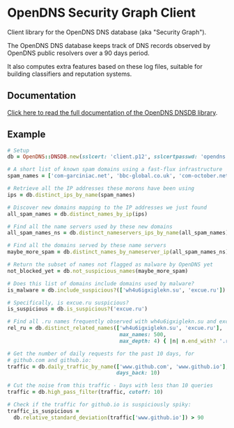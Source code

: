 OpenDNS Security Graph Client
=============================

Client library for the OpenDNS DNS database (aka "Security Graph").

The OpenDNS DNS database keeps track of DNS records observed by
OpenDNS public resolvers over a 90 days period.

It also computes extra features based on these log files, suitable for
building classifiers and reputation systems.

Documentation
-------------

[Click here to read the full documentation of the OpenDNS DNSDB library](http://opendns-dnsdb-client-for-ruby.readthedocs.org/en/latest/).

Example
-------

```ruby
# Setup
db = OpenDNS::DNSDB.new(sslcert: 'client.p12', sslcertpasswd: 'opendns')

# A short list of known spam domains using a fast-flux infrastructure
spam_names = ['com-garciniac.net', 'bbc-global.co.uk', 'com-october.net']

# Retrieve all the IP addresses these morons have been using
ips = db.distinct_ips_by_name(spam_names)

# Discover new domains mapping to the IP addresses we just found
all_spam_names = db.distinct_names_by_ip(ips)

# Find all the name servers used by these new domains
all_spam_names_ns = db.distinct_nameservers_ips_by_name(all_spam_names)

# Find all the domains served by these name servers
maybe_more_spam = db.distinct_names_by_nameserver_ip(all_spam_names_ns)

# Return the subset of names not flagged as malware by OpenDNS yet
not_blocked_yet = db.not_suspicious_names(maybe_more_spam)

# Does this list of domains include domains used by malware?
is_malware = db.include_suspicious?(['wh4u6igxiglekn.su', 'excue.ru'])

# Specifically, is excue.ru suspicious?
is_suspicious = db.is_suspicious?('excue.ru')

# Find all .ru names frequently observed with wh4u6igxiglekn.su and excue.ru:
rel_ru = db.distinct_related_names(['wh4u6igxiglekn.su', 'excue.ru'],
                                    max_names: 500,
                                    max_depth: 4) { |n| n.end_with? '.ru.' }

# Get the number of daily requests for the past 10 days, for
# github.com and github.io:
traffic = db.daily_traffic_by_name(['www.github.com', 'www.github.io'],
                                   days_back: 10)

# Cut the noise from this traffic - Days with less than 10 queries
traffic = db.high_pass_filter(traffic, cutoff: 10)

# Check if the traffic for github.io is suspiciously spiky:
traffic_is_suspicious =
  db.relative_standard_deviation(traffic['www.github.io']) > 90
```
